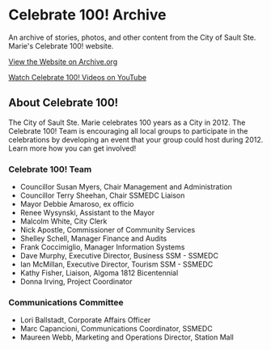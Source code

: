 # Celebrate 100! Archive

An archive of stories, photos, and other content from the City of Sault Ste. Marie's Celebrate 100! website.

[View the Website on Archive.org](https://web.archive.org/web/20131006050025/http://www.celebrate100saultstemarie.com/)

[Watch Celebrate 100! Videos on YouTube](https://www.youtube.com/playlist?list=PLXSFR1kjimutoVLHP8Yn4tH7lZgTY94kq)

## About Celebrate 100!

The City of Sault Ste. Marie celebrates 100 years as a City in 2012. The Celebrate 100! Team is encouraging all local groups to participate in the celebrations by developing an event that your group could host during 2012. Learn more how you can get involved!

### Celebrate 100! Team

- Councillor Susan Myers, Chair Management and Administration
- Councillor Terry Sheehan, Chair SSMEDC Liaison
- Mayor Debbie Amaroso, ex officio
- Renee Wysynski, Assistant to the Mayor
- Malcolm White, City Clerk
- Nick Apostle, Commissioner of Community Services
- Shelley Schell, Manager Finance and Audits
- Frank Coccimiglio, Manager Information Systems
- Dave Murphy, Executive Director, Business SSM - SSMEDC
- Ian McMillan, Executive Director, Tourism SSM - SSMEDC
- Kathy Fisher, Liaison, Algoma 1812 Bicentennial
- Donna Irving, Project Coordinator

### Communications Committee

- Lori Ballstadt, Corporate Affairs Officer
- Marc Capancioni, Communications Coordinator, SSMEDC
- Maureen Webb, Marketing and Operations Director, Station Mall
